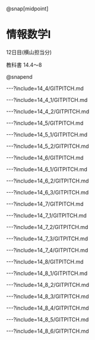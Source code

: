 @snap[midpoint]

# 情報数学I

12日目(横山担当分)

教科書 14.4～8

@snapend

---?include=14_4/GITPITCH.md

---?include=14_4_1/GITPITCH.md

---?include=14_4_2/GITPITCH.md

---?include=14_5/GITPITCH.md

---?include=14_5_1/GITPITCH.md

---?include=14_5_2/GITPITCH.md

---?include=14_6/GITPITCH.md

---?include=14_6_1/GITPITCH.md

---?include=14_6_2/GITPITCH.md
<!-- 14.6.2 The Bookkeeper Rule -->

---?include=14_6_3/GITPITCH.md
<!-- 14.6.3 The Binominal Theorem -->

---?include=14_7/GITPITCH.md
<!-- 14.7 Counting Practice: Poker Hands -->

---?include=14_7_1/GITPITCH.md
<!-- 14.7.1 Hands with Four-of-a-kind -->

---?include=14_7_2/GITPITCH.md
<!-- 14.7.2 Hands with a Full House -->

---?include=14_7_3/GITPITCH.md
<!-- 14.7.3 Hands with Two Pairs -->

---?include=14_7_4/GITPITCH.md
<!-- 14.7.4 Hands with Every Suit -->

---?include=14_8/GITPITCH.md
<!-- 14.8 The Pigeonhole Principle -->

---?include=14_8_1/GITPITCH.md
<!-- 14.8.1 Hairs on Head -->

---?include=14_8_2/GITPITCH.md
<!-- 14.8.2 Subsets with the Same Sum -->

---?include=14_8_3/GITPITCH.md
<!-- 14.8.3 A Magic Trick -->

---?include=14_8_4/GITPITCH.md
<!-- 14.8.4 The Secret -->

---?include=14_8_5/GITPITCH.md
<!-- 14.8.5 The Real Secret -->

---?include=14_8_6/GITPITCH.md
<!-- 14.8.6 The Same Trick with Four Cards? -->
